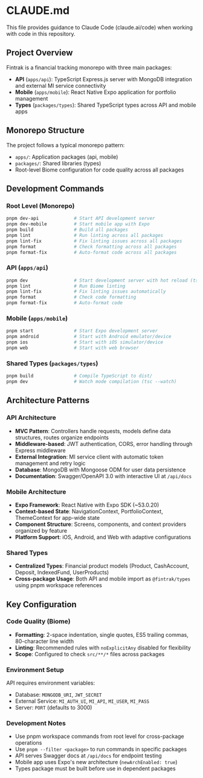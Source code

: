 # CLAUDE.md

This file provides guidance to Claude Code (claude.ai/code) when working with code in this repository.

## Project Overview

Fintrak is a financial tracking monorepo with three main packages:
- **API** (`apps/api`): TypeScript Express.js server with MongoDB integration and external MI service connectivity
- **Mobile** (`apps/mobile`): React Native Expo application for portfolio management
- **Types** (`packages/types`): Shared TypeScript types across API and mobile apps

## Monorepo Structure

The project follows a typical monorepo pattern:
- `apps/`: Application packages (api, mobile)
- `packages/`: Shared libraries (types)
- Root-level Biome configuration for code quality across all packages

## Development Commands

### Root Level (Monorepo)
```bash
pnpm dev-api             # Start API development server
pnpm dev-mobile          # Start mobile app with Expo
pnpm build               # Build all packages
pnpm lint                # Run linting across all packages
pnpm lint-fix            # Fix linting issues across all packages
pnpm format              # Check formatting across all packages
pnpm format-fix          # Auto-format code across all packages
```

### API (`apps/api`)
```bash
pnpm dev                 # Start development server with hot reload (ts-node-dev)
pnpm lint                # Run Biome linting
pnpm lint-fix            # Fix linting issues automatically  
pnpm format              # Check code formatting
pnpm format-fix          # Auto-format code
```

### Mobile (`apps/mobile`)
```bash
pnpm start               # Start Expo development server
pnpm android             # Start with Android emulator/device
pnpm ios                 # Start with iOS simulator/device
pnpm web                 # Start with web browser
```

### Shared Types (`packages/types`)
```bash
pnpm build               # Compile TypeScript to dist/
pnpm dev                 # Watch mode compilation (tsc --watch)
```

## Architecture Patterns

### API Architecture
- **MVC Pattern**: Controllers handle requests, models define data structures, routes organize endpoints
- **Middleware-based**: JWT authentication, CORS, error handling through Express middleware
- **External Integration**: MI service client with automatic token management and retry logic
- **Database**: MongoDB with Mongoose ODM for user data persistence
- **Documentation**: Swagger/OpenAPI 3.0 with interactive UI at `/api/docs`

### Mobile Architecture
- **Expo Framework**: React Native with Expo SDK (~53.0.20)
- **Context-based State**: NavigationContext, PortfolioContext, ThemeContext for app-wide state
- **Component Structure**: Screens, components, and context providers organized by feature
- **Platform Support**: iOS, Android, and Web with adaptive configurations

### Shared Types
- **Centralized Types**: Financial product models (Product, CashAccount, Deposit, IndexedFund, UserProducts)
- **Cross-package Usage**: Both API and mobile import as `@fintrak/types` using pnpm workspace references

## Key Configuration

### Code Quality (Biome)
- **Formatting**: 2-space indentation, single quotes, ES5 trailing commas, 80-character line width
- **Linting**: Recommended rules with `noExplicitAny` disabled for flexibility
- **Scope**: Configured to check `src/**/*` files across packages

### Environment Setup
API requires environment variables:
- Database: `MONGODB_URI`, `JWT_SECRET`
- External Service: `MI_AUTH_UI`, `MI_API`, `MI_USER`, `MI_PASS`
- Server: `PORT` (defaults to 3000)

### Development Notes
- Use pnpm workspace commands from root level for cross-package operations
- Use `pnpm --filter <package>` to run commands in specific packages
- API serves Swagger docs at `/api/docs` for endpoint testing
- Mobile app uses Expo's new architecture (`newArchEnabled: true`)
- Types package must be built before use in dependent packages